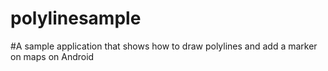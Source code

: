 # polylinesample

#A sample application that shows how to draw polylines and add a marker on maps on Android

